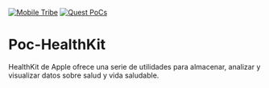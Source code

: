 
[![Mobile Tribe](https://img.shields.io/badge/Tribe-Mobile-blue)](https://sites.google.com/bbva.com/mobiletribe/home?authuser=0)
[![Quest PoCs](https://img.shields.io/badge/Quest-PoCs-yellow)](https://sites.google.com/bbva.com/mobiletribe/quests/pocs?authuser=0)


# Poc-HealthKit
HealthKit de Apple ofrece una serie de utilidades para almacenar, analizar y visualizar datos sobre salud y vida saludable.



